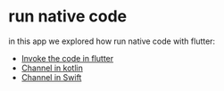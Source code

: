 # run native code

in this app we explored how run native code with flutter:

* [Invoke the code in flutter](https://github.com/robsonoduarte/learn-flutter/blob/0769a11b67f98857664238b4173c3cd55775f96d/flutter_course/run_native/lib/main.dart#L93-L95)
* [Channel in kotlin](https://github.com/robsonoduarte/learn-flutter/blob/0769a11b67f98857664238b4173c3cd55775f96d/flutter_course/run_native/android/app/src/main/kotlin/com/example/run_native/MainActivity.kt#L8-L21)
* [Channel in Swift](https://github.com/robsonoduarte/learn-flutter/blob/0769a11b67f98857664238b4173c3cd55775f96d/flutter_course/run_native/ios/Runner/AppDelegate.swift#L10-L25)
